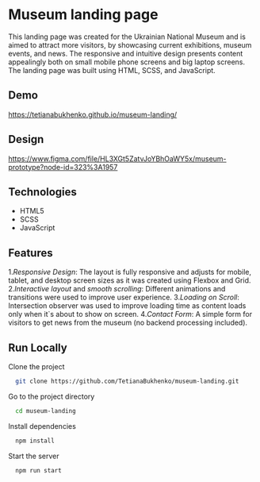 # Museum landing page
This landing page was created for the Ukrainian National Museum and is aimed to attract more visitors, by showcasing current exhibitions, museum events, and news. The responsive and intuitive design presents content appealingly both on small mobile phone screens and big laptop screens. The landing page was built using HTML, SCSS, and JavaScript.

## Demo
https://tetianabukhenko.github.io/museum-landing/

## Design
https://www.figma.com/file/HL3XGt5ZatvJoYBhOaWY5x/museum-prototype?node-id=323%3A1957

## Technologies
- HTML5
- SCSS
- JavaScript

## Features
1.*Responsive Design*: The layout is fully responsive and adjusts for mobile, tablet, and desktop screen sizes as it was created using Flexbox and Grid.
2.*Interactive layout* and *smooth scrolling*: Different animations and transitions were used to improve user experience.
3.*Loading on Scroll*: Intersection observer was used to improve loading time as content loads only when it`s about to show on screen.
4.*Contact Form*: A simple form for visitors to get news from the museum (no backend processing included).

## Run Locally

Clone the project

```bash
  git clone https://github.com/TetianaBukhenko/museum-landing.git
```

Go to the project directory

```bash
  cd museum-landing
```

Install dependencies

```bash
  npm install
```

Start the server

```bash
  npm run start
```
